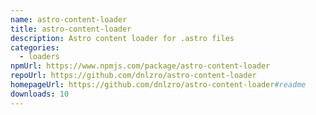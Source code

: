 ```yaml
---
name: astro-content-loader
title: astro-content-loader
description: Astro content loader for .astro files
categories:
  - loaders
npmUrl: https://www.npmjs.com/package/astro-content-loader
repoUrl: https://github.com/dnlzro/astro-content-loader
homepageUrl: https://github.com/dnlzro/astro-content-loader#readme
downloads: 10
---
```

